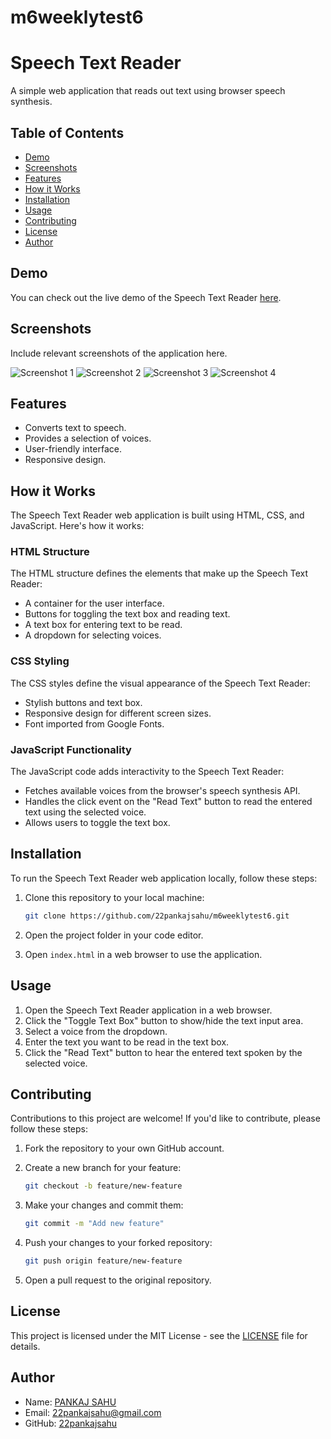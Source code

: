 # m6weeklytest6

# Speech Text Reader

A simple web application that reads out text using browser speech synthesis.

## Table of Contents

- [Demo](#demo)
- [Screenshots](#screenshots)
- [Features](#features)
- [How it Works](#how-it-works)
- [Installation](#installation)
- [Usage](#usage)
- [Contributing](#contributing)
- [License](#license)
- [Author](#author)

## Demo

You can check out the live demo of the Speech Text Reader [here](https://22pankajsahu.github.io/m6weeklytest6/).

## Screenshots

Include relevant screenshots of the application here.

![Screenshot 1](https://github.com/22pankajsahu/m6weeklytest6/assets/135128502/9f3de66f-44b8-4f7d-9e96-652465f8c5ed)
![Screenshot 2](https://github.com/22pankajsahu/m6weeklytest6/assets/135128502/7349a534-31c6-49d8-b81f-338c360debff)
![Screenshot 3](https://github.com/22pankajsahu/m6weeklytest6/assets/135128502/b4e2119f-f48d-480b-b90e-d84b38d56291)
![Screenshot 4](https://github.com/22pankajsahu/m6weeklytest6/assets/135128502/9143ddbf-70e0-4b44-a77a-cac032551ff8)

## Features

- Converts text to speech.
- Provides a selection of voices.
- User-friendly interface.
- Responsive design.

## How it Works

The Speech Text Reader web application is built using HTML, CSS, and JavaScript. Here's how it works:

### HTML Structure

The HTML structure defines the elements that make up the Speech Text Reader:

- A container for the user interface.
- Buttons for toggling the text box and reading text.
- A text box for entering text to be read.
- A dropdown for selecting voices.

### CSS Styling

The CSS styles define the visual appearance of the Speech Text Reader:

- Stylish buttons and text box.
- Responsive design for different screen sizes.
- Font imported from Google Fonts.

### JavaScript Functionality

The JavaScript code adds interactivity to the Speech Text Reader:

- Fetches available voices from the browser's speech synthesis API.
- Handles the click event on the "Read Text" button to read the entered text using the selected voice.
- Allows users to toggle the text box.

## Installation

To run the Speech Text Reader web application locally, follow these steps:

1. Clone this repository to your local machine:

   ```bash
   git clone https://github.com/22pankajsahu/m6weeklytest6.git
   ```

2. Open the project folder in your code editor.

3. Open `index.html` in a web browser to use the application.

## Usage

1. Open the Speech Text Reader application in a web browser.
2. Click the "Toggle Text Box" button to show/hide the text input area.
3. Select a voice from the dropdown.
4. Enter the text you want to be read in the text box.
5. Click the "Read Text" button to hear the entered text spoken by the selected voice.

## Contributing

Contributions to this project are welcome! If you'd like to contribute, please follow these steps:

1. Fork the repository to your own GitHub account.

2. Create a new branch for your feature:

   ```bash
   git checkout -b feature/new-feature
   ```

3. Make your changes and commit them:

   ```bash
   git commit -m "Add new feature"
   ```

4. Push your changes to your forked repository:

   ```bash
   git push origin feature/new-feature
   ```

5. Open a pull request to the original repository.

## License

This project is licensed under the MIT License - see the [LICENSE](LICENSE) file for details.

## Author

- Name: [PANKAJ SAHU](https://linkedin.com/in/22pankajsahu)
- Email: [22pankajsahu@gmail.com](mailto:22pankajsahu@gmail.com)
- GitHub: [22pankajsahu](https://github.com/22pankajsahu)

